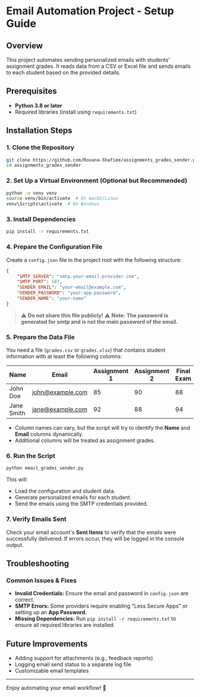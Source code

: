 # Email Automation Project - Setup Guide

## Overview
This project automates sending personalized emails with students' assignment grades. It reads data from a CSV or Excel file and sends emails to each student based on the provided details.

## Prerequisites
- **Python 3.8 or later**
- Required libraries (install using `requirements.txt`)

## Installation Steps

### 1. Clone the Repository
```bash
git clone https://github.com/Roxana-Shafiee/assignments_grades_sender.git
cd assignments_grades_sender
```

### 2. Set Up a Virtual Environment (Optional but Recommended)
```bash
python -m venv venv
source venv/bin/activate  # On macOS/Linux
venv\Scripts\activate  # On Windows
```

### 3. Install Dependencies
```bash
pip install -r requirements.txt
```

### 4. Prepare the Configuration File
Create a `config.json` file in the project root with the following structure:
```json
{
    "SMTP_SERVER": "smtp.your-email-provider.com",
    "SMTP_PORT": 587,
    "SENDER_EMAIL": "your-email@example.com",
    "SENDER_PASSWORD": "your-app-password",
    "SENDER_NAME": "your-name"
}
```
> ⚠️ **Do not share this file publicly!**
> ⚠️ **Note: The password is generated for smtp and is not the main password of the email.**

### 5. Prepare the Data File
You need a file (`grades.csv` or `grades.xlsx`) that contains student information with at least the following columns:

| Name         | Email              | Assignment 1 | Assignment 2 | Final Exam |
|-------------|--------------------|--------------|-------------|------------|
| John Doe    | john@example.com   | 85          | 90          | 88         |
| Jane Smith  | jane@example.com   | 92          | 88          | 94         |

- Column names can vary, but the script will try to identify the **Name** and **Email** columns dynamically.
- Additional columns will be treated as assignment grades.

### 6. Run the Script
```bash
python email_grades_sender.py
```
This will:
- Load the configuration and student data.
- Generate personalized emails for each student.
- Send the emails using the SMTP credentials provided.

### 7. Verify Emails Sent
Check your email account's **Sent Items** to verify that the emails were successfully delivered. If errors occur, they will be logged in the console output.

## Troubleshooting
### Common Issues & Fixes
- **Invalid Credentials:** Ensure the email and password in `config.json` are correct.
- **SMTP Errors:** Some providers require enabling "Less Secure Apps" or setting up an **App Password**.
- **Missing Dependencies:** Run `pip install -r requirements.txt` to ensure all required libraries are installed.

## Future Improvements
- Adding support for attachments (e.g., feedback reports)
- Logging email send status to a separate log file
- Customizable email templates

---

Enjoy automating your email workflow! 🚀

